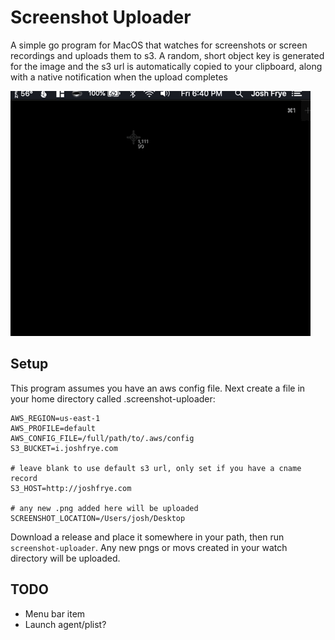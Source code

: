 # Screenshot Uploader

A simple go program for MacOS that watches for screenshots or screen recordings and uploads them to s3. A random, short object key is generated for the image and the s3 url is automatically copied to your clipboard, along with a native notification when the upload completes

![Demo](demo.gif)

## Setup

This program assumes you have an aws config file. Next create a file in your home directory called .screenshot-uploader:

```.env
AWS_REGION=us-east-1
AWS_PROFILE=default
AWS_CONFIG_FILE=/full/path/to/.aws/config
S3_BUCKET=i.joshfrye.com

# leave blank to use default s3 url, only set if you have a cname record
S3_HOST=http://joshfrye.com

# any new .png added here will be uploaded
SCREENSHOT_LOCATION=/Users/josh/Desktop
```

Download a release and place it somewhere in your path, then run `screenshot-uploader`. Any new pngs or movs created in your watch directory will be uploaded.

## TODO

- Menu bar item
- Launch agent/plist?

